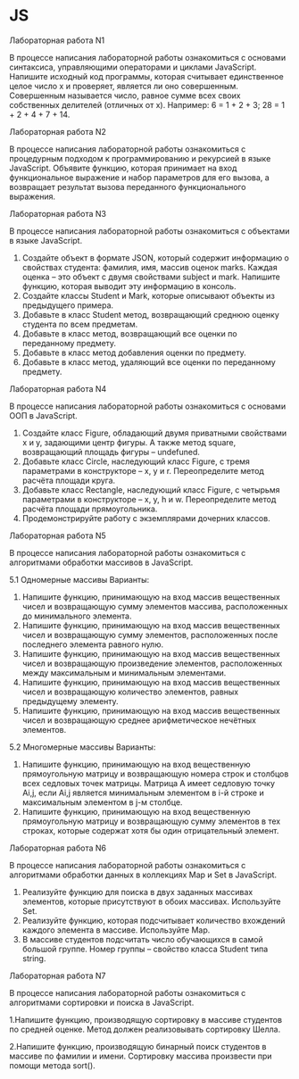 # JS
Лабораторная работа N1 

В процессе написания лабораторной работы ознакомиться с основами синтаксиса, управляющими операторами и циклами JavaScript.
Напишите исходный код программы, которая считывает единственное целое число x и проверяет, является ли оно совершенным.
Совершенным называется число, равное сумме всех своих собственных делителей (отличных от x).
Например: 6 = 1 + 2 + 3; 28 = 1 + 2 + 4 + 7 + 14.


Лабораторная работа N2

В процессе написания лабораторной работы ознакомиться с процедурным подходом к программированию и рекурсией в языке JavaScript.
Объявите функцию, которая принимает на вход функциональное выражение и набор параметров для его вызова, а возвращает результат
вызова переданного функционального выражения.


Лабораторная работа N3

В процессе написания лабораторной работы ознакомиться с объектами в языке JavaScript.
1. Создайте объект в формате JSON, который содержит информацию о свойствах студента: фамилия, имя, массив оценок marks. Каждая
оценка – это объект с двумя свойствами subject и mark. Напишите функцию, которая выводит эту информацию в консоль.
2. Создайте классы Student и Mark, которые описывают объекты из предыдущего примера.
3. Добавьте в класс Student метод, возвращающий среднюю оценку студента по всем предметам.
4. Добавьте в класс метод, возвращающий все оценки по переданному предмету.
5. Добавьте в класс метод добавления оценки по предмету.
6. Добавьте в класс метод, удаляющий все оценки по переданному предмету.


Лабораторная работа N4

В процессе написания лабораторной работы ознакомиться с основами ООП в JavaScript.
1. Создайте класс Figure, обладающий двумя приватными свойствами x и y, задающими центр фигуры. А также метод square, возвращающий площадь фигуры – undefuned.
2. Добавьте класс Circle, наследующий класс Figure, с тремя параметрами в конструкторе – x, y и r. Переопределите метод расчёта площади круга.
3. Добавьте класс Rectangle, наследующий класс Figure, с четырьмя параметрами в конструкторе – x, y, h и w. Переопределите метод расчёта площади прямоугольника.
4. Продемонстрируйте работу с экземплярами дочерних классов.


Лабораторная работа N5

В процессе написания лабораторной работы ознакомиться с алгоритмами
обработки массивов в JavaScript.

5.1 Одномерные массивы
Варианты:
1. Напишите функцию, принимающую на вход массив вещественных чисел и возвращающую сумму элементов массива, расположенных до минимального элемента.
3. Напишите функцию, принимающую на вход массив вещественных чисел и возвращающую сумму элементов, расположенных после последнего элемента равного нулю.
4. Напишите функцию, принимающую на вход массив вещественных чисел и возвращающую произведение элементов, расположенных между максимальным и минимальным элементами.
5. Напишите функцию, принимающую на вход массив вещественных чисел и возвращающую количество элементов, равных предыдущему элементу.
6. Напишите функцию, принимающую на вход массив вещественных чисел и возвращающую среднее арифметическое нечётных элементов.

5.2 Многомерные массивы
Варианты:
1. Напишите функцию, принимающую на вход вещественную прямоугольную матрицу и возвращающую номера строк и столбцов всех седловых точек матрицы. Матрица A имеет седловую точку Ai,j, если Ai,j является минимальным элементом в i-й строке и максимальным элементом в j-м столбце.
3. Напишите функцию, принимающую на вход вещественную прямоугольную матрицу и возвращающую сумму элементов в тех строках, которые содержат хотя бы один отрицательный элемент.


Лабораторная работа N6

В процессе написания лабораторной работы ознакомиться с алгоритмами обработки данных в коллекциях Map и Set в JavaScript.
1. Реализуйте функцию для поиска в двух заданных массивах элементов, которые присутствуют в обоих массивах. Используйте Set.
2. Реализуйте функцию, которая подсчитывает количество вхождений каждого элемента в массиве. Используйте Map.
3. В массиве студентов подсчитать число обучающихся в самой большой группе. Номер группы – свойство класса Student типа string.


Лабораторная работа N7

В процессе написания лабораторной работы ознакомиться с алгоритмами сортировки и поиска в JavaScript.

1.Напишите функцию, производящую сортировку в массиве студентов по средней оценке. Метод должен реализовывать сортировку Шелла.

2.Напишите функцию, производящую бинарный поиск студентов в массиве по фамилии и имени. Сортировку массива произвести при помощи метода sort().
